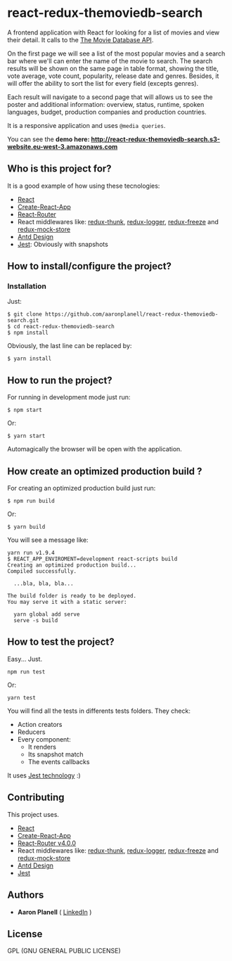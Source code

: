 # react-redux-themoviedb-search

A frontend application with React for looking for a list of movies and view their detail. It calls to the [The Movie Database API](https://developers.themoviedb.org/3).

On the first page we will see a list of the most popular movies and a search bar where we'll can enter the name of the movie to search. The search results will be shown on the same page in table format, showing the title, vote average, vote count, popularity, release date and genres. Besides, it will offer the ability to sort the list for every field (excepts genres).

Each result will navigate to a second page that will allows us to see the poster and additional information: overview, status, runtime, spoken languages, budget, production companies and production countries.

It is a responsive application and uses `@media queries`.

You can see the **demo here: http://react-redux-themoviedb-search.s3-website.eu-west-3.amazonaws.com**

## Who is this project for?

It is a good example of how using these tecnologies:

- [React](https://facebook.github.io/react/)
- [Create-React-App](https://github.com/facebookincubator/create-react-app)
- [React-Router](https://github.com/ReactTraining/react-router)
- React middlewares like: [redux-thunk](https://github.com/gaearon/redux-thunk), [redux-logger](https://github.com/evgenyrodionov/redux-logger), [redux-freeze](https://github.com/buunguyen/redux-freeze) and [redux-mock-store](https://github.com/arnaudbenard/redux-mock-store)
- [Antd Design](https://ant.design/)
- [Jest](https://facebook.github.io/jest/): Obviously with snapshots

## How to install/configure the project?

### Installation

Just:

```
$ git clone https://github.com/aaronplanell/react-redux-themoviedb-search.git
$ cd react-redux-themoviedb-search
$ npm install
```

Obviously, the last line can be replaced by:

```
$ yarn install
```

## How to run the project?

For running in development mode just run:

```
$ npm start
```

Or:

```
$ yarn start
```

Automagically the browser will be open with the application.

## How create an optimized production build ?

For creating an optimized production build just run:

```
$ npm run build
```

Or:

```
$ yarn build
```

You will see a message like:

```
yarn run v1.9.4
$ REACT_APP_ENVIROMENT=development react-scripts build
Creating an optimized production build...
Compiled successfully.

  ...bla, bla, bla...

The build folder is ready to be deployed.
You may serve it with a static server:

  yarn global add serve
  serve -s build
```

## How to test the project?

Easy... Just.

```
npm run test
```

Or:

```
yarn test
```

You will find all the tests in differents tests folders. They check:

- Action creators
- Reducers
- Every component:
  - It renders
  - Its snapshot match
  - The events callbacks

It uses [Jest technology](https://facebook.github.io/jest/) :)

## Contributing

This project uses.

- [React](https://facebook.github.io/react/)
- [Create-React-App](https://github.com/facebookincubator/create-react-app)
- [React-Router v4.0.0](https://github.com/ReactTraining/react-router)
- React middlewares like: [redux-thunk](https://github.com/gaearon/redux-thunk), [redux-logger](https://github.com/evgenyrodionov/redux-logger), [redux-freeze](https://github.com/buunguyen/redux-freeze) and [redux-mock-store](https://github.com/arnaudbenard/redux-mock-store)
- [Antd Design](https://ant.design/)
- [Jest](https://facebook.github.io/jest/)

## Authors

- **Aaron Planell** ( [LinkedIn](https://www.linkedin.com/in/aaronplanell/) )

## License

GPL (GNU GENERAL PUBLIC LICENSE)
